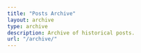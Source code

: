 ```yaml
---
title: "Posts Archive"
layout: archive
type: archive
description: Archive of historical posts.
url: "/archive/"
---
```

